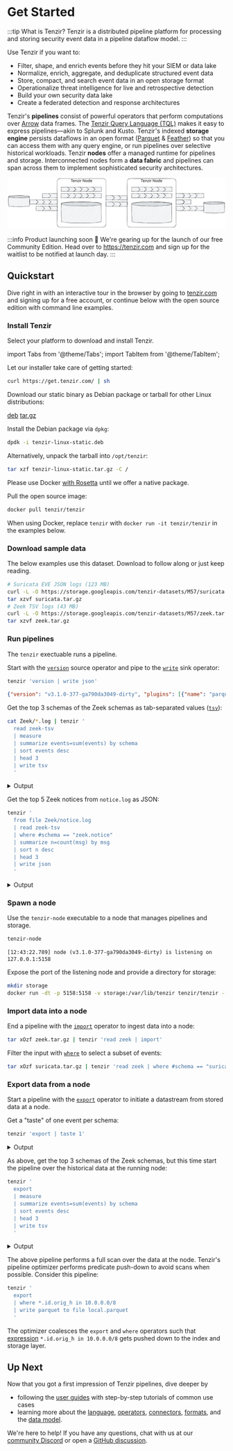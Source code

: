 # Get Started

<!-- Keep in sync with project README at https://github.com/tenzir/tenzir -->

:::tip What is Tenzir?
Tenzir is a distributed pipeline platform for processing and storing security
event data in a pipeline dataflow model.
:::

Use Tenzir if you want to:

- Filter, shape, and enrich events before they hit your SIEM or data lake
- Normalize, enrich, aggregate, and deduplicate structured event data
- Store, compact, and search event data in an open storage format
- Operationalize threat intelligence for live and retrospective detection
- Build your own security data lake
- Create a federated detection and response architectures

Tenzir's **pipelines** consist of powerful operators that perform computations
over [Arrow](https://arrow.apache.org) data frames. The [Tenzir Query Language
(TQL)](language.md) makes it easy to express pipelines—akin to Splunk and Kusto.
Tenzir's indexed **storage engine** persists dataflows in an open format
([Parquet](https://parquet.apache.org/) &
[Feather](https://arrow.apache.org/docs/python/feather.html)) so that you can
access them with any query engine, or run pipelines over selective historical
workloads. Tenzir **nodes** offer a managed runtime for pipelines and storage.
Interconnected nodes form a **data fabric** and pipelines can span across them
to implement sophisticated security architectures.

![Tenzir Building Blocks](/img/architecture-nodes.excalidraw.svg)

:::info Product launching soon 🚀
We're gearing up for the launch of our free Community Edition. Head over to
<https://tenzir.com> and sign up for the waitlist to be notified at launch day.
:::

## Quickstart

Dive right in with an interactive tour in the browser by going to
[tenzir.com](https://tenzir.com) and signing up for a free account, or continue
below with the open source edition with command line examples.

### Install Tenzir

Select your platform to download and install Tenzir.

import Tabs from '@theme/Tabs';
import TabItem from '@theme/TabItem';

<Tabs>
  <TabItem value="universal" label="All Platforms" default>

  Let our installer take care of getting started:

  ```bash
  curl https://get.tenzir.com/ | sh
  ```

  </TabItem>
  <TabItem value="linux" label="Linux">
  
  Download our static binary as Debian package or tarball for other Linux
  distributions:

  <div class="padding--sm">
    <a class="button button--md button--info margin--md" href="https://github.com/tenzir/tenzir/releases/latest/download/tenzir-linux-static.deb">deb</a>
    <a class="button button--md button--primary margin--md" href="https://github.com/tenzir/tenzir/releases/latest/download/tenzir-linux-static.tar.gz">tar.gz</a>
  </div>

  Install the Debian package via `dpkg`:

  ```bash
  dpdk -i tenzir-linux-static.deb
  ```

  Alternatively, unpack the tarball into `/opt/tenzir`:

  ```bash
  tar xzf tenzir-linux-static.tar.gz -C /
  ```
  </TabItem>
  <TabItem value="macos" label="macOS">

  Please use Docker [with
  Rosetta](https://levelup.gitconnected.com/docker-on-apple-silicon-mac-how-to-run-x86-containers-with-rosetta-2-4a679913a0d5)
  until we offer a native package.

  </TabItem>
  <TabItem value="docker" label="Docker">

  Pull the open source image:

  ```bash
  docker pull tenzir/tenzir
  ```

  When using Docker, replace `tenzir` with `docker run -it tenzir/tenzir` in the
  examples below.

  </TabItem>
</Tabs>

### Download sample data

The below examples use this dataset. Download to follow along or just keep
reading.

```bash
# Suricata EVE JSON logs (123 MB)
curl -L -O https://storage.googleapis.com/tenzir-datasets/M57/suricata.tar.gz
tar xzvf suricata.tar.gz
# Zeek TSV logs (43 MB)
curl -L -O https://storage.googleapis.com/tenzir-datasets/M57/zeek.tar.gz
tar xzvf zeek.tar.gz
```

### Run pipelines

The `tenzir` exectuable runs a pipeline.

Start with the [`version`](operators/sources/version.md) source operator and
pipe to the [`write`](operators/sinks/write.md) sink operator:

```bash
tenzir 'version | write json' 
```

```json
{"version": "v3.1.0-377-ga790da3049-dirty", "plugins": [{"name": "parquet", "version": "bundled"}, {"name": "pcap", "version": "bundled"}, {"name": "sigma", "version": "bundled"}, {"name": "web", "version": "bundled"}]}
```

Get the top 3 schemas of the Zeek schemas as tab-separated values
([`tsv`](formats/tsv.md)):

```bash
cat Zeek/*.log | tenzir '
  read zeek-tsv 
  | measure 
  | summarize events=sum(events) by schema 
  | sort events desc 
  | head 3 
  | write tsv
  '
```

<details>
<summary>Output</summary>

```
schema	events
zeek.conn	583838
zeek.ssl	42389
zeek.files	21922
```

</details>

Get the top 5 Zeek notices from `notice.log` as JSON:

```bash
tenzir '
  from file Zeek/notice.log
  | read zeek-tsv 
  | where #schema == "zeek.notice"
  | summarize n=count(msg) by msg
  | sort n desc 
  | head 3 
  | write json
  '
```

<details>
<summary>Output</summary>

```json
{"msg": "SSL certificate validation failed with (certificate has expired)", "n": 2201}
{"msg": "SSL certificate validation failed with (unable to get local issuer certificate)", "n": 1600}
{"msg": "SSL certificate validation failed with (self signed certificate)", "n": 603}
{"msg": "Detected SMB::FILE_WRITE to admin file share '\\\\10.5.26.4\\C$\\WINDOWS\\h48l10jxplwhq9eowyecjmwg0nxwu72zblns1l3v3c6uu6p6069r4c4c5yjwv_e7.exe'", "n": 339}
{"msg": "SSL certificate validation failed with (certificate is not yet valid)", "n": 324}
```

</details>

### Spawn a node

Use the `tenzir-node` executable to a node that manages pipelines and storage.

<Tabs>
  <TabItem value="binary" label="Binary" default>

  ```bash
  tenzir-node
  ```

  ```
  [12:43:22.789] node (v3.1.0-377-ga790da3049-dirty) is listening on 127.0.0.1:5158
  ```

  </TabItem>
  <TabItem value="docker" label="Docker">

  Expose the port of the listening node and provide a directory for storage:

  ```bash
  mkdir storage
  docker run -dt -p 5158:5158 -v storage:/var/lib/tenzir tenzir/tenzir --entry-point=tenzir-node
  ```

  </TabItem>
</Tabs>

### Import data into a node

End a pipeline with the [`import`](operators/sinks/import.md) operator to ingest
data into a node:

```bash
tar xOzf zeek.tar.gz | tenzir 'read zeek | import'
```

Filter the input with [`where`](operators/transformations/where.md) to select a
subset of events:

```bash
tar xOzf suricata.tar.gz | tenzir 'read zeek | where #schema == "suricata.alert" | import'
```

### Export data from a node

Start a pipeline with the [`export`](operators/sources/export.md) operator to
initiate a datastream from stored data at a node.

Get a "taste" of one event per schema:

```bash
tenzir 'export | taste 1'
```

<details>
<summary>Output</summary>

TODO

</details>

As above, get the top 3 schemas of the Zeek schemas, but this time start the
pipeline over the historical data at the running node:

```bash
tenzir '
  export
  | measure 
  | summarize events=sum(events) by schema 
  | sort events desc 
  | head 3 
  | write tsv
  '
```

<details>
<summary>Output</summary>

```
schema	events
zeek.conn	583838
zeek.ssl	42389
zeek.files	21922
```

</details>

The above pipeline performs a full scan over the data at the node. Tenzir's
pipeline optimizer performs predicate push-down to avoid scans when possible.
Consider this pipeline:

```bash
tenzir '
  export
  | where *.id.orig_h in 10.0.0.0/8
  | write parquet to file local.parquet
  '
```

The optimizer coalesces the `export` and `where` operators such that
[expression](language/expressions.md) `*.id.orig_h in 10.0.0.0/8` gets pushed
down to the index and storage layer.

## Up Next

Now that you got a first impression of Tenzir pipelines, dive deeper by

- following the [user guides](user-guides.md) with step-by-step tutorials of
  common use cases
- learning more about the [language](language.md), [operators](operators.md),
  [connectors](connectors.md), [formats](formats.md), and the [data
  model](data-model.md).

We're here to help! If you have any questions, chat with us at our [community
Discord](/discord) or open a [GitHub
discussion](https://github.com/tenzir/tenzir/discussions).
